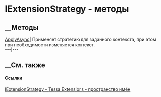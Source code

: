 # IExtensionStrategy - методы
##  __Методы
[ApplyAsync](M_Tessa_Extensions_IExtensionStrategy_ApplyAsync.htm)| Применяет
стратегию для заданного контекста, при этом при необходимости изменяется
контекст.  
---|---  
##  __См. также
#### Ссылки
[IExtensionStrategy - ](T_Tessa_Extensions_IExtensionStrategy.htm)
[Tessa.Extensions - пространство имён](N_Tessa_Extensions.htm)
